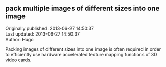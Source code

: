## pack multiple images of different sizes into one image  
Originally published: 2013-06-27 14:50:37  
Last updated: 2013-06-27 14:50:37  
Author: Hugo   
  
Packing images of different sizes into one image is often required in order to efficiently use hardware accelerated texture mapping functions of 3D video cards.